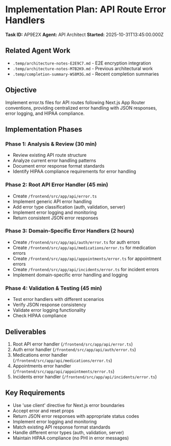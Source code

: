 # Implementation Plan: API Route Error Handlers

**Task ID:** AP9E2X
**Agent:** API Architect
**Started:** 2025-10-31T13:45:00.000Z

## Related Agent Work
- `.temp/architecture-notes-E2E9C7.md` - E2E encryption integration
- `.temp/architecture-notes-M7B2K9.md` - Previous architectural work
- `.temp/completion-summary-WS8M3G.md` - Recent completion summaries

## Objective
Implement error.ts files for API routes following Next.js App Router conventions, providing centralized error handling with JSON responses, error logging, and HIPAA compliance.

## Implementation Phases

### Phase 1: Analysis & Review (30 min)
- Review existing API route structure
- Analyze current error handling patterns
- Document error response format standards
- Identify HIPAA compliance requirements for error handling

### Phase 2: Root API Error Handler (45 min)
- Create `/frontend/src/app/api/error.ts`
- Implement generic API error handling
- Add error type classification (auth, validation, server)
- Implement error logging and monitoring
- Return consistent JSON error responses

### Phase 3: Domain-Specific Error Handlers (2 hours)
- Create `/frontend/src/app/api/auth/error.ts` for auth errors
- Create `/frontend/src/app/api/medications/error.ts` for medication errors
- Create `/frontend/src/app/api/appointments/error.ts` for appointment errors
- Create `/frontend/src/app/api/incidents/error.ts` for incident errors
- Implement domain-specific error handling and logging

### Phase 4: Validation & Testing (45 min)
- Test error handlers with different scenarios
- Verify JSON response consistency
- Validate error logging functionality
- Check HIPAA compliance

## Deliverables
1. Root API error handler (`/frontend/src/app/api/error.ts`)
2. Auth error handler (`/frontend/src/app/api/auth/error.ts`)
3. Medications error handler (`/frontend/src/app/api/medications/error.ts`)
4. Appointments error handler (`/frontend/src/app/api/appointments/error.ts`)
5. Incidents error handler (`/frontend/src/app/api/incidents/error.ts`)

## Key Requirements
- Use 'use client' directive for Next.js error boundaries
- Accept error and reset props
- Return JSON error responses with appropriate status codes
- Implement error logging and monitoring
- Match existing API response format standards
- Handle different error types (auth, validation, server)
- Maintain HIPAA compliance (no PHI in error messages)
